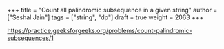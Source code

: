 +++
title = "Count all palindromic subsequence in a given string"
author = ["Seshal Jain"]
tags = ["string", "dp"]
draft = true
weight = 2063
+++

<https://practice.geeksforgeeks.org/problems/count-palindromic-subsequences/1>
